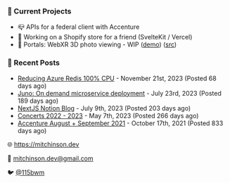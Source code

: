 ### 📌 Current Projects
- 📪 APIs for a federal client with Accenture
- 🛒 Working on a Shopify store for a friend (SvelteKit / Vercel)
- 📸 Portals: WebXR 3D photo viewing - WIP ([demo](https://portals.mitchinson.dev/)) ([src](https://github.com/bmitchinson/vr-jpg-viewer-webxr))

### 📝 Recent Posts

- [Reducing Azure Redis 100% CPU](https://blog.mitchinson.dev/redis-cpu) - November 21st, 2023 (Posted 68 days ago)
- [Juno: On demand microservice deployment](https://blog.mitchinson.dev/juno) - July 23rd, 2023 (Posted 189 days ago)
- [NextJS Notion Blog](https://blog.mitchinson.dev/blog-2023) - July 9th, 2023 (Posted 203 days ago)
- [Concerts 2022 - 2023](https://blog.mitchinson.dev/concerts-2023) - May 7th, 2023 (Posted 266 days ago)
- [Accenture August + September 2021](https://blog.mitchinson.dev/pillar/aug-sep-21) - October 17th, 2021 (Posted 833 days ago)

🌐 https://mitchinson.dev

💌 mitchinson.dev@gmail.com

🐦 [@115bwm](https://twitter.com/115bwm)